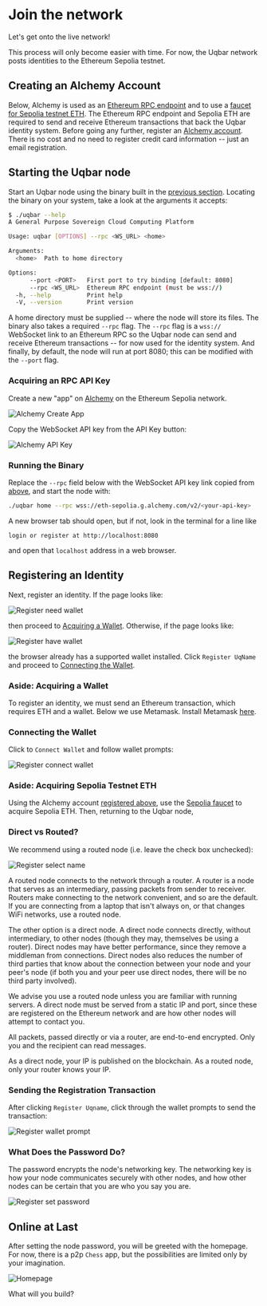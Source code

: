 # Join the network

Let's get onto the live network!

This process will only become easier with time.
For now, the Uqbar network posts identities to the Ethereum Sepolia testnet.

## Creating an Alchemy Account

Below, Alchemy is used as an [Ethereum RPC endpoint](#acquiring-an-rpc-api-key) and to use a [faucet for Sepolia testnet ETH](#acquiring-sepolia-testnet-eth).
The Ethereum RPC endpoint and Sepolia ETH are required to send and receive Ethereum transactions that back the Uqbar identity system.
Before going any further, register an [Alchemy account](https://www.alchemy.com/).
There is no cost and no need to register credit card information -- just an email registration.

## Starting the Uqbar node

Start an Uqbar node using the binary built in the [previous section](./install.md).
Locating the binary on your system, take a look at the arguments it accepts:

```bash
$ ./uqbar --help
A General Purpose Sovereign Cloud Computing Platform

Usage: uqbar [OPTIONS] --rpc <WS_URL> <home>

Arguments:
  <home>  Path to home directory

Options:
      --port <PORT>   First port to try binding [default: 8080]
      --rpc <WS_URL>  Ethereum RPC endpoint (must be wss://)
  -h, --help          Print help
  -V, --version       Print version
```

A home directory must be supplied -- where the node will store its files.
The binary also takes a required `--rpc` flag.
The `--rpc` flag is a `wss://` WebSocket link to an Ethereum RPC so the Uqbar node can send and receive Ethereum transactions -- for now used for the identity system.
And finally, by default, the node will run at port 8080; this can be modified with the `--port` flag.

### Acquiring an RPC API Key

Create a new "app" on [Alchemy](https://dashboard.alchemy.com/apps) on the Ethereum Sepolia network.

![Alchemy Create App](./assets/alchemy-create-app.png)

Copy the WebSocket API key from the API Key button:

![Alchemy API Key](./assets/alchemy-api-key.png)

### Running the Binary

Replace the `--rpc` field below with the WebSocket API key link copied from [above](#acquiring-an-rpc-api-key), and start the node with:

```bash
./uqbar home --rpc wss://eth-sepolia.g.alchemy.com/v2/<your-api-key>
```

A new browser tab should open, but if not, look in the terminal for a line like

```
login or register at http://localhost:8080
```

and open that `localhost` address in a web browser.

## Registering an Identity

Next, register an identity.
If the page looks like:

![Register need wallet](./assets/register-need-wallet.png)

then proceed to [Acquiring a Wallet](#acquiring-a-wallet).
Otherwise, if the page looks like:

![Register have wallet](./assets/register-have-wallet.png)

the browser already has a supported wallet installed.
Click `Register UqName` and proceed to [Connecting the Wallet](#connecting-the-wallet).

### Aside: Acquiring a Wallet

To register an identity, we must send an Ethereum transaction, which requires ETH and a wallet.
Below we use Metamask.
Install Metamask [here](https://metamask.io/download/).

### Connecting the Wallet

Click to `Connect Wallet` and follow wallet prompts:

![Register connect wallet](./assets/register-connect-wallet.png)

### Aside: Acquiring Sepolia Testnet ETH

Using the Alchemy account [registered above](#creating-an-alchemy-account), use the [Sepolia faucet](https://sepoliafaucet.com/) to acquire Sepolia ETH.
Then, returning to the Uqbar node,

### Direct vs Routed?

We recommend using a routed node (i.e. leave the check box unchecked):

![Register select name](./assets/register-select-name.png)

A routed node connects to the network through a router.
A router is a node that serves as an intermediary, passing packets from sender to receiver.
Routers make connecting to the network convenient, and so are the default.
If you are connecting from a laptop that isn't always on, or that changes WiFi networks, use a routed node.

The other option is a direct node.
A direct node connects directly, without intermediary, to other nodes (though they may, themselves be using a router).
Direct nodes may have better performance, since they remove a middleman from connections.
Direct nodes also reduces the number of third parties that know about the connection between your node and your peer's node (if both you and your peer use direct nodes, there will be no third party involved).

We advise you use a routed node unless you are familiar with running servers.
A direct node must be served from a static IP and port, since these are registered on the Ethereum network and are how other nodes will attempt to contact you.

All packets, passed directly or via a router, are end-to-end encrypted.
Only you and the recipient can read messages.

As a direct node, your IP is published on the blockchain.
As a routed node, only your router knows your IP.

### Sending the Registration Transaction

After clicking `Register Uqname`, click through the wallet prompts to send the transaction:

![Register wallet prompt](./assets/register-wallet-prompt.png)


### What Does the Password Do?

The password encrypts the node's networking key.
The networking key is how your node communicates securely with other nodes, and how other nodes can be certain that you are who you say you are.

![Register set password](./assets/register-set-password.png)

## Online at Last

After setting the node password, you will be greeted with the homepage.
For now, there is a p2p `Chess` app, but the possibilities are limited only by your imagination.

![Homepage](./assets/homepage.png)

What will you build?
